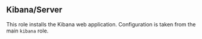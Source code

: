 ## Kibana/Server

This role installs the Kibana web application.  Configuration is taken
from the main `kibana` role.
